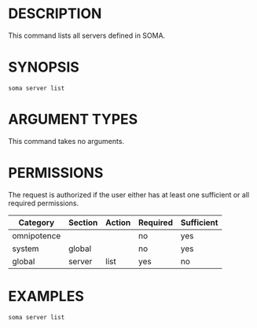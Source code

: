 # DESCRIPTION

This command lists all servers defined in SOMA.

# SYNOPSIS

```
soma server list
```

# ARGUMENT TYPES

This command takes no arguments.

# PERMISSIONS

The request is authorized if the user either has at least one
sufficient or all required permissions.

Category | Section | Action | Required | Sufficient
 ------- | ------- | ------ | -------- | ----------
omnipotence | | | no | yes
system | global | | no | yes
global | server | list | yes | no

# EXAMPLES

```
soma server list
```
